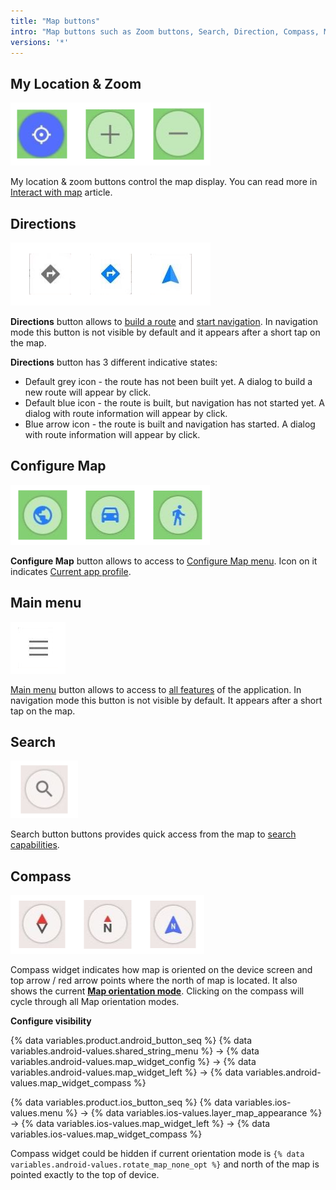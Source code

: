 ```yaml
---
title: "Map buttons"
intro: "Map buttons such as Zoom buttons, Search, Direction, Compass, My Location and Menu represent main controls on the map."
versions: '*'
---
```


## My Location & Zoom

![Configure screen menu](/assets/images/widgets/location_zoom_buttons.png)

My location & zoom buttons control the map display. You can read more in [Interact with map](/osmand/map/interact-with-map#my-location--zoom) article.

## Directions

![Directions button allows](/assets/images/widgets/directions_button_allows.png)

**Directions** button allows to [build a route](/osmand/navigation) and [start navigation](/osmand/navigation). In navigation mode this button is not visible by default and it appears after a short tap on the map.

**Directions** button has 3 different indicative states:
- Default grey icon - the route has not been built yet. A dialog to build a new route will appear by click.
- Default blue icon - the route is built, but navigation has not started yet. A dialog with route information will appear by click.
- Blue arrow icon - the route is built and navigation has started. A dialog with route information will appear by click.

## Configure Map

![Configure Map](/assets/images/widgets/configure_map.png)

**Configure Map** button allows to access to [Configure Map menu](/osmand/map/configure-map-menu). Icon on it indicates [Current app profile](/osmand/personal/profiles).

## Main menu

![Main menu button](/assets/images/widgets/main_menu_button.png)

[Main menu](/osmand/starts-with/main-menu) button allows to access to [all features](/osmand/main-menu) of the application. In navigation mode this button is not visible by default. It appears after a short tap on the map.

## Search

![Search button](/assets/images/widgets/search_button.png)

Search button buttons provides quick access from the map to [search capabilities](/osmand/search/).

## Compass

![Compass widget](/assets/images/widgets/compass_widget.png)

Compass widget indicates how map is oriented on the device screen and top arrow / red arrow points where the north of map is located. It also shows the current **[Map orientation mode](/osmand/map/interact-with-map#map-orientation--compass)**. Clicking on the compass will cycle through all Map orientation modes.

**Configure visibility**

{% data variables.product.android_button_seq %} {% data variables.android-values.shared_string_menu %} → {% data variables.android-values.map_widget_config %} → {% data variables.android-values.map_widget_left %} → {% data variables.android-values.map_widget_compass %}

{% data variables.product.ios_button_seq %} {% data variables.ios-values.menu %} → {% data variables.ios-values.layer_map_appearance %} → {% data variables.ios-values.map_widget_left %} → {% data variables.ios-values.map_widget_compass %}

Compass widget could be hidden if current orientation mode is `{% data variables.android-values.rotate_map_none_opt %}` and north of the map is pointed exactly to the top of device.
